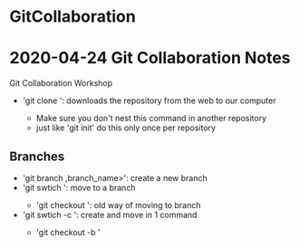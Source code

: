 # GitCollaboration
# 2020-04-24 Git Collaboration Notes
Git Collaboration Workshop
- 'git clone <URL>': downloads the repository from the web to our computer
	- Make sure you don't nest this command in another repository
	- just like 'git init' do this only once per repository
## Branches
- 'git branch ,branch_name>': create a new branch
- 'git swtich <branch name>': move to a branch
	- 'git checkout <branch name>': old way of moving to branch
- 'git swtich -c <branch name>': create and move in 1 command
	- 'git checkout -b <branch name>' 

